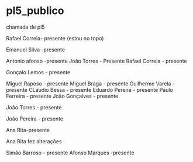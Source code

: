 # pl5_publico
chamada de pl5


Rafael Correia- presente (estou no topo)

Emanuel Silva -presente


Antonio afonso -presente
João Torres - Presente
Rafael Correia - presente

Gonçalo Lemos - presente

Miguel Raposo - presente
Miguel Braga - presente
Guilherme Varela - presente
CLáudio Bessa - presente
Eduardo Pereira - presente
Paulo Ferreira - presente
João Gonçalves - presente

João Torres - presente

João Pereira - presente

Ana Rita-presente

Ana Rita fez alterações

Simão Barroso - presente
Afonso Marques -presente
